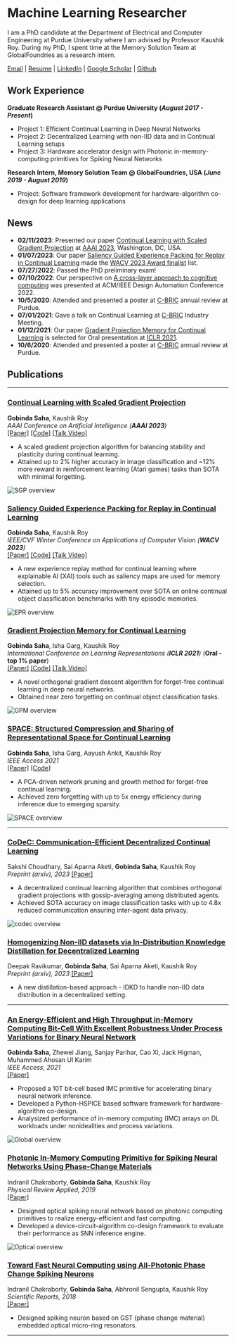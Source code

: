 # Machine Learning Researcher
I am a PhD candidate at the Department of Electrical and Computer Engineering at Purdue University where I am advised by Professor Kaushik Roy. During my PhD, I spent time at the Memory Solution Team at GlobalFoundries as a research intern.

[Email](mailto:gsaha@purdue.edu)  |  [Resume](/assets/docs/GobindaSaha_Resume.pdf)  |  [LinkedIn](https://www.linkedin.com/in/gobinda-saha) | [Google Scholar](https://scholar.google.com/citations?user=Y7I-7EsAAAAJ&hl=en)  |  [Github](https://github.com/sahagobinda) 

<!---
#### Technical Skills: Python, PyTorch, AWS, MATLAB

## Education
- Ph.D., Electrical and Computer Engineering | Purdue University (_October 2023_)								       		
- M.S., Electrical and Electronic Engineering	| Bangladesh University of Engineering and Technology (_Aughts 2015_)	 			        		
- B.S., Electrical and Electronic Engineering | Bangladesh University of Engineering and Technology (_February 2013_)

-->

## Work Experience
**Graduate Research Assistant @ Purdue University (_August 2017 - Present_)**
- Project 1: Efficient Continual Learning in Deep Neural Networks
- Project 2: Decentralized Learning with non-IID data and in Continual Learning setups
- Project 3: Hardware accelerator design with Photonic in-memory-computing primitives for Spiking Neural Networks

**Research Intern, Memory Solution Team @ GlobalFoundries, USA (_June 2019 - August 2019_)**
- Project: Software framework development for hardware-algorithm co-design for deep learning applications 



## News
- **02/11/2023**: Presented our paper [Continual Learning with Scaled Gradient Projection](https://ojs.aaai.org/index.php/AAAI/article/view/26157) at [AAAI 2023]([https://wacv2023.thecvf.com/node/174](https://aaai-23.aaai.org/)), Washington, DC, USA. 
- **01/07/2023**: Our paper [Saliency Guided Experience Packing for Replay in Continual Learning](https://openaccess.thecvf.com/content/WACV2023/html/Saha_Saliency_Guided_Experience_Packing_for_Replay_in_Continual_Learning_WACV_2023_paper.html) made the [WACV 2023 Award finalist](https://wacv2023.thecvf.com/node/174) list.
- **07/27/2022**: Passed the PhD preliminary exam!
- **07/10/2022**: Our perspective on [A cross-layer approach to cognitive computing](https://dl.acm.org/doi/abs/10.1145/3489517.3530642) was presented at ACM/IEEE Design Automation Conference 2022.
- **10/5/2020**: Attended and presented a poster at [C-BRIC](https://engineering.purdue.edu/C-BRIC) annual review at Purdue. 
- **07/01/2021**: Gave a talk on Continual Learning at [C-BRIC](https://engineering.purdue.edu/C-BRIC) Industry Meeting.
- **01/12/2021**: Our paper [Gradient Projection Memory for Continual Learning](https://openreview.net/forum?id=3AOj0RCNC2) is selected for Oral presentation at [ICLR 2021](https://iclr.cc/Conferences/2021).
- **10/6/2020**: Attended and presented a poster at [C-BRIC](https://engineering.purdue.edu/C-BRIC) annual review at Purdue. 
  
## Publications 

---

### [Continual Learning with Scaled Gradient Projection](blue) 

**Gobinda Saha**, Kaushik Roy<br>
*AAAI Conference on Artificial Intelligence (**AAAI 2023**)*<br> 
[[Paper]](https://ojs.aaai.org/index.php/AAAI/article/view/26157) [[Code]](https://github.com/sahagobinda/SGP) [[Talk Video]](/assets/videos/sgp_saha_aaai_presentation.mp4) 

- A scaled gradient projection algorithm for balancing stability and plasticity during continual learning.
- Attained up to 2% higher accuracy in image classification and ~12% more reward in reinforcement learning (Atari games) tasks than SOTA with minimal forgetting. 

![SGP overview](/assets/Images/sgp.png)


### [Saliency Guided Experience Packing for Replay in Continual Learning](blue)

**Gobinda Saha**, Kaushik Roy<br>
*IEEE/CVF Winter Conference on Applications of Computer Vision (**WACV 2023**)*<br>
[[Paper]](https://openaccess.thecvf.com/content/WACV2023/html/Saha_Saliency_Guided_Experience_Packing_for_Replay_in_Continual_Learning_WACV_2023_paper.html) [[Code]](https://github.com/sahagobinda/EPR) [[Talk Video]](/assets/videos/wacv_presentation.wmv)

- A new experience replay method for continual learning where explainable AI (XAI) tools such as saliency maps are used for memory selection.
- Attained up to 5% accuracy improvement over SOTA on online continual object classification benchmarks with tiny episodic memories.

![EPR overview](/assets/Images/epr3.png)


### [Gradient Projection Memory for Continual Learning](blue)

**Gobinda Saha**, Isha Garg, Kaushik Roy<br>
*International Conference on Learning Representations (**ICLR 2021**)* (**Oral - top 1% paper**)<br>
[[Paper]](https://openreview.net/forum?id=3AOj0RCNC2) [[Code]](https://github.com/sahagobinda/GPM) [[Talk Video]](https://slideslive.com/38953615/gradient-projection-memory-for-continual-learning?ref=account-84503-popular)

- A novel orthogonal gradient descent algorithm for forget-free continual learning in deep neural networks. 
- Obtained near zero forgetting on continual object classification tasks.  

![GPM overview](/assets/Images/gpm.png)


### [SPACE: Structured Compression and Sharing of Representational Space for Continual Learning](blue)

**Gobinda Saha**, Isha Garg, Aayush Ankit, Kaushik Roy<br>
*IEEE Access 2021*<br> 
[[Paper]](https://ieeexplore.ieee.org/document/9605653) [[Code]](https://github.com/sahagobinda/CL_PCA) 

- A PCA-driven network pruning and growth method for forget-free continual learning. 
- Achieved zero forgetting with up to 5x energy efficiency during inference due to emerging sparsity.

![SPACE overview](/assets/Images/space.png)

---

### [CoDeC: Communication-Efficient Decentralized Continual Learning](blue)

Sakshi Choudhary, Sai Aparna Aketi, **Gobinda Saha**, Kaushik Roy<br>
*Preprint (arxiv), 2023* [[Paper]](https://arxiv.org/abs/2303.15378) 


- A decentralized continual learning algorithm that combines orthogonal gradient projections with gossip-averaging among distributed agents.
- Achieved SOTA accuracy on image classification tasks with up to 4.8x reduced communication ensuring  inter-agent data privacy.  

![codec overview](/assets/Images/codec.PNG)

### [Homogenizing Non-IID datasets via In-Distribution Knowledge Distillation for Decentralized Learning](blue)

Deepak Ravikumar, **Gobinda Saha**, Sai Aparna Aketi, Kaushik Roy<br>
*Preprint (arxiv), 2023* [[Paper]](https://arxiv.org/abs/2304.04326) 

- A new distillation-based approach - IDKD to handle non-IID data distribution in a decentralized setting.

---

### [An Energy-Efficient and High Throughput in-Memory Computing Bit-Cell With Excellent Robustness Under Process Variations for Binary Neural Network](blue)

**Gobinda Saha**, Zhewei Jiang, Sanjay Parihar, Cao Xi, Jack Higman, Muhammed Ahosan Ul Karim<br>
*IEEE Access, 2021*<br> 
[[Paper]](https://ieeexplore.ieee.org/abstract/document/9091590) 


- Proposed a 10T bit-cell based IMC primitive for accelerating binary neural network inference.
- Developed a Python-HSPICE based software framework for hardware-algorithm co-design.
- Analysized performance of in-memory computing (IMC) arrays on DL workloads under nonidealities and process variations.  

![Global overview](/assets/Images/global.png)

### [Photonic In-Memory Computing Primitive for Spiking Neural Networks Using Phase-Change Materials](blue)

Indranil Chakraborty, **Gobinda Saha**, Kaushik Roy<br>
*Physical Review Applied, 2019*<br> 
[[Paper]](https://journals.aps.org/prapplied/abstract/10.1103/PhysRevApplied.11.014063) 


- Designed optical spiking neural network based on photonic computing primitives to realize energy-efficient and fast computing.
- Developed a device-circuit-algorithm co-design framework to evaluate their performance as SNN inference engine.  

![Optical overview](/assets/Images/optical.png)

### [Toward Fast Neural Computing using All-Photonic Phase Change Spiking Neurons](blue)

Indranil Chakraborty, **Gobinda Saha**, Abhronil Sengupta, Kaushik Roy<br>
*Scientific Reports, 2018*<br> 
[[Paper]](https://www.nature.com/articles/s41598-018-31365-x) 

- Designed spiking neuron based on GST (phase change material) embedded optical micro-ring resonators.

---

